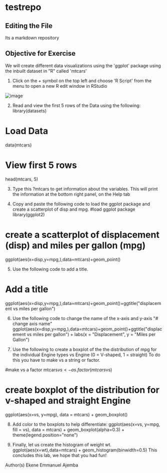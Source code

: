 # testrepo
## Editing the File
Its a markdown repository

## Objective for Exercise
We will create different data visualizations using the 'ggplot' package using the inbuilt dataset in "R" called 'mtcars'

1.	Click on the + symbol on the top left and choose 'R Script' from the menu to open a new R edit window in RStudio

![image](https://user-images.githubusercontent.com/74695986/184834898-0788287d-28c1-48a5-8611-e86f954bb545.png)

2.	Read and view the first 5 rows of the Data using the following:
library(datasets)
# Load Data
data(mtcars)
# View first 5 rows
head(mtcars, 5)

3.	Type this ?mtcars to get information about the variables. This will print the information at the bottom right panel, on the Help tab

4.	Copy and paste the following code to load the ggplot package and create a scatterplot of disp and mpg.
#load ggplot package
library(ggplot2)

# create a scatterplot of displacement (disp) and miles per gallon (mpg)
ggplot(aes(x=disp,y=mpg,),data=mtcars)+geom_point()

5.	Use the following code to add a title.
# Add a title
ggplot(aes(x=disp,y=mpg,),data=mtcars)+geom_point()+ggtitle("displacement vs miles per gallon")

6.	Use the following code to change the name of the x-axis and y-axis
"# change axis name"
ggplot(aes(x=disp,y=mpg,),data=mtcars)+geom_point()+ggtitle("displacement vs miles per gallon") + labs(x = "Displacement", y = "Miles per Gallon")

7.	Use the following to create a boxplot of the the distribution of mpg for the individual Engine types vs Engine (0 = V-shaped, 1 = straight)
To do this you have to make vs a string or factor.

#make vs a factor
mtcars$vs <- as.factor(mtcars$vs)

# create boxplot of the distribution for v-shaped and straight Engine
ggplot(aes(x=vs, y=mpg), data = mtcars) + geom_boxplot()

8.	Add color to the boxplots to help differentiate:
ggplot(aes(x=vs, y=mpg, fill = vs), data = mtcars) + 
  geom_boxplot(alpha=0.3) +
  theme(legend.position="none")

9.	Finally, let us create the histogram of weight wt.
ggplot(aes(x=wt),data=mtcars) + geom_histogram(binwidth=0.5)
This concludes this lab, we hope that you had fun!

Author(s)
Ekene Emmanuel Ajemba
